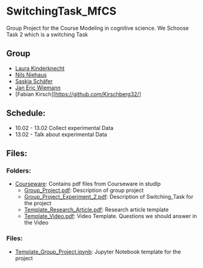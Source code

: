 # SwitchingTask_MfCS
 Group Project for the Course Modeling in cognitive science. We Schoose Task 2 which is a switching Task

## Group
* [Laura Kinderknecht](Courseware)
* [Nils Niehaus](Courseware)
* [Saskia Schäfer](Courseware)
* [Jan Eric Wiemann](Courseware)
* [Fabian Kirsch][https://github.com/Kirschberg32/]

## Schedule:
 - 10.02 - 13.02 Collect experimental Data
 - 13.02 - Talk about experimental Data
 

## Files: 
### Folders:
* [Courseware](Courseware): Contains pdf files from Courseware in studIp
  * [Group_Project.pdf](Courseware/Group_Project.pdf): Description of group project
  * [Group_Project_Experiment_2.pdf](Courseware/Group_Project_Experiment_2.pdf): Description of Switching_Task for the project
  * [Template_Research_Article.pdf](Courseware/Template_Research_Article.pdf): Research article template
  * [Template_Video.pdf](Courseware/Template_Video.pdf): Video Template. Questions we should answer in the Video


### Files:
* [Template_Group_Project.ipynb](Template_Group_Project.ipynb): Jupyter Notebook template for the project
